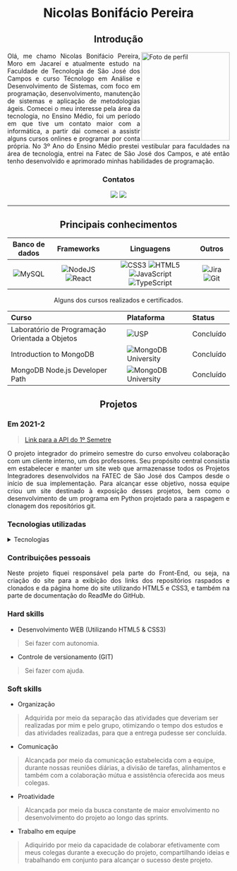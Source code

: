 <Div align="center" >

# Nicolas Bonifácio Pereira

## Introdução

</Div>

<Div align="justify" >

<img align="right" src="https://raw.githubusercontent.com/NicolasPereira06/Portfolio-TG/main/images/NicolasPereira06.jpg?token=GHSAT0AAAAAACHE5MFGN3FBQLKJKUAJDTCOZHX54KA" alt="Foto de perfil" width="200"/>

Olá, me chamo Nicolas Bonifácio Pereira, Moro em Jacareí e atualmente estudo na Faculdade de Tecnologia de São José dos Campos e curso Técnologo em Análise e Desenvolvimento de Sistemas, com foco em programação, desenvolvimento, manutenção de sistemas e aplicação de metodologias ágeis. Comecei o meu interesse pela área da tecnologia, no Ensino Médio, foi um período em que tive um contato maior com a informática, a partir dai comecei a assistir alguns cursos onlines e programar por conta própria. No 3º Ano do Ensino Médio prestei vestibular para faculdades na área de tecnologia, entrei na Fatec de São José dos Campos, e até então tenho desenvolvido e aprimorado minhas habilidades de programação.
</Div>

<Div align="center" >

### Contatos

  <a href= "https://linkedin.com/in/NicolasPereira06" target="_blank"><img src="https://img.shields.io/badge/-LinkedIn-%230077B5?style=for-the-badge&logo=linkedin&logoColor=white" target="_blank"></a> 
  <a href = "https://github.com/NicolasPereira06" target="_blank"><img src="https://img.shields.io/badge/github-%23121011.svg?style=for-the-badge&logo=github&logoColor=white" target="_blank"></a>

<hr />  

## Principais conhecimentos

 
|Banco de dados|Frameworks|Linguagens|Outros|
| :-------: | :--------: | :----: | :--------: |
| ![MySQL](https://img.shields.io/badge/mysql-%2300f.svg?style=for-the-badge&logo=mysql&logoColor=white)  | ![NodeJS](https://img.shields.io/badge/node.js-6DA55F?style=for-the-badge&logo=node.js&logoColor=white) ![React](https://img.shields.io/badge/react-%2320232a.svg?style=for-the-badge&logo=react&logoColor=%2361DAFB) | ![CSS3](https://img.shields.io/badge/css3-%231572B6.svg?style=for-the-badge&logo=css3&logoColor=white) ![HTML5](https://img.shields.io/badge/html5-%23E34F26.svg?style=for-the-badge&logo=html5&logoColor=white) ![JavaScript](https://img.shields.io/badge/javascript-%23323330.svg?style=for-the-badge&logo=javascript&logoColor=%23F7DF1E) ![TypeScript](https://img.shields.io/badge/typescript-%23007ACC.svg?style=for-the-badge&logo=typescript&logoColor=white) | ![Jira](https://img.shields.io/badge/jira-%230A0FFF.svg?style=for-the-badge&logo=jira&logoColor=white) ![Git](https://img.shields.io/badge/git-%23F05033.svg?style=for-the-badge&logo=git&logoColor=white) |

Alguns dos cursos realizados e certificados.

|   Curso  |  Plataforma  |   Status    |
| :---   | :---    | :---      |
| Laboratório de Programação Orientada a Objetos |  ![USP](https://img.shields.io/badge/Coursera-0056D2?style=for-the-badge&logo=Coursera&logoColor=white)  | Concluído |
| Introduction to MongoDB | ![MongoDB University](https://img.shields.io/badge/MongoDB-%234ea94b.svg?style=for-the-badge&logo=mongodb&logoColor=white) |  Concluído |
| MongoDB Node.js Developer Path | ![MongoDB University](https://img.shields.io/badge/MongoDB-%234ea94b.svg?style=for-the-badge&logo=mongodb&logoColor=white) |  Concluído |

## Projetos

</Div>

### Em 2021-2

<Div align="justify" >

> [Link para a API do 1º Semetre](https://github.com/DiasVitoria/API-1-Semestre)

O projeto integrador do primeiro semestre do curso envolveu colaboração com um cliente interno, um dos professores. Seu propósito central consistia em estabelecer e manter um site web que armazenasse todos os Projetos Integradores desenvolvidos na FATEC de São José dos Campos desde o início de sua implementação. Para alcançar esse objetivo, nossa equipe criou um site destinado à exposição desses projetos, bem como o desenvolvimento de um programa em Python projetado para a raspagem e clonagem dos repositórios git.

</Div>

### Tecnologias utilizadas

 <details><summary>Tecnologias</summary>
   
  <img width="50 rem" src="https://cdn.jsdelivr.net/gh/devicons/devicon/icons/figma/figma-original.svg"/>Figma 
  > Utilizado para desenvolver o protótipo apresentado ao cliente.
  
  <img width="50 rem" src="https://cdn.jsdelivr.net/gh/devicons/devicon/icons/vscode/vscode-original.svg"/> VScode 
  > Utilizado para o desenvolvimento do código de todo o projeto.

  <img width="50 rem" src="https://cdn.jsdelivr.net/gh/devicons/devicon/icons/html5/html5-original.svg"/> HTML 
  > Utilizamos HTML em nosso projeto para a criação da estrutura das páginas web para apresentação do conteúdo extraído do site da Fatec (APIs passadas) que era nosso principal objetivo.

  <img width="50 rem" src="https://cdn.jsdelivr.net/gh/devicons/devicon/icons/css3/css3-original.svg"/> CSS 
  > Utilizamos o CSS para estilizar, assim melhorando a apresentação visual de nossas páginas criadas com HTML. Com o CSS, conseguimos controlar cores, fontes e layout.
  
  <img width="50 rem" src="https://cdn.jsdelivr.net/gh/devicons/devicon/icons/git/git-original.svg"/> Git 
  > Utilizamos o Git devido à sua capacidade de gerenciar e controlar as versões do código-fonte de forma eficiente, possibilitando colaboração, rastreamento de alterações, tornando o desenvolvimento mais organizado e confiável.

  <img width="50 rem" src="https://cdn.jsdelivr.net/gh/devicons/devicon/icons/github/github-original.svg"/> Github 
  > Utilizamos o GitHub para a hospedagem do código, facilitando o trabalho em equipe, oferecendo controle de versão eficiente e permitindo o gerenciamento dos colaboradores.

  <img width="50 rem" src="https://cdn.jsdelivr.net/gh/devicons/devicon/icons/python/python-original.svg"/> Python 
  > Utilizamos o Python para o 'web scraping' no site da Fatec, extraindo os links das informações das APIs passadas de todos os cursos.

 </details>
 

### Contribuições pessoais

<Div align="justify" >

Neste projeto fiquei responsável pela parte do Front-End, ou seja, na criação do site para a exibição dos links dos repositórios raspados e clonados e da página home do site utilizando HTML5 e CSS3, e também na parte de documentação do ReadMe do GitHub.

</Div>

### Hard skills

* Desenvolvimento WEB (Utilizando HTML5 & CSS3)
> Sei fazer com autonomia.

* Controle de versionamento (GIT)  
> Sei fazer com ajuda.

### Soft skills

* Organização 
> Adquirida por meio da separação das atividades que deveriam ser realizadas por mim e pelo grupo, otimizando o tempo dos estudos e das atividades realizadas, para que a entrega pudesse ser concluída.

* Comunicação 
> Alcançada por meio da comunicação estabelecida com a equipe, durante nossas reuniões diárias, a divisão de tarefas, alinhamentos e também com a colaboração mútua e assistência oferecida aos meus colegas.
 
* Proatividade
> Alcançada por meio da busca constante de maior envolvimento no desenvolvimento do projeto ao longo das sprints.

* Trabalho em equipe
> Adiquirido por meio da capacidade de colaborar efetivamente com meus colegas durante a execução do projeto, compartilhando ideias e trabalhando em conjunto para alcançar o sucesso deste projeto.
